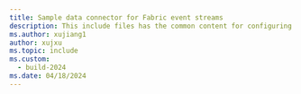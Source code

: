 ```yaml
---
title: Sample data connector for Fabric event streams
description: This include files has the common content for configuring sample data connector for Fabric event streams and Real-time hub. 
ms.author: xujiang1
author: xujxu 
ms.topic: include
ms.custom:
  - build-2024
ms.date: 04/18/2024
---
```


